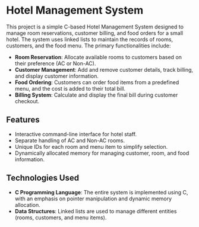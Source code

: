 # Hotel Management System

This project is a simple C-based Hotel Management System designed to manage room reservations, customer billing, and food orders for a small hotel. The system uses linked lists to maintain the records of rooms, customers, and the food menu. The primary functionalities include:

- **Room Reservation**: Allocate available rooms to customers based on their preference (AC or Non-AC).
- **Customer Management**: Add and remove customer details, track billing, and display customer information.
- **Food Ordering**: Customers can order food items from a predefined menu, and the cost is added to their total bill.
- **Billing System**: Calculate and display the final bill during customer checkout.

## Features
- Interactive command-line interface for hotel staff.
- Separate handling of AC and Non-AC rooms.
- Unique IDs for each room and menu item to simplify selection.
- Dynamically allocated memory for managing customer, room, and food information.

## Technologies Used
- **C Programming Language**: The entire system is implemented using C, with an emphasis on pointer manipulation and dynamic memory allocation.
- **Data Structures**: Linked lists are used to manage different entities (rooms, customers, and menu items).

